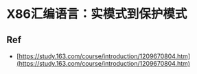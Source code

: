# X86汇编语言：实模式到保护模式


## Ref

* [https://study.163.com/course/introduction/1209670804.htm](https://study.163.com/course/introduction/1209670804.htm)